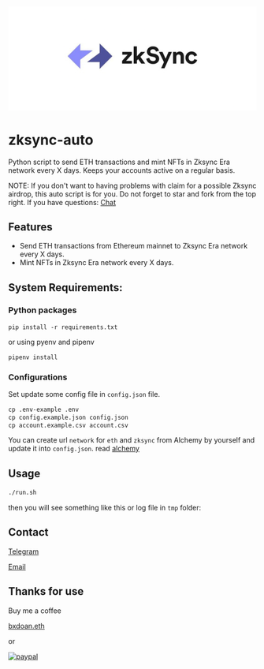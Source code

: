 ![](./zkSync-logo.png)

# zksync-auto

Python script to send ETH transactions and mint NFTs in Zksync Era network every X days. 
Keeps your accounts active on a regular basis.

NOTE: If you don't want to having problems with claim for a possible Zksync airdrop, this auto script is for you. Do not forget to star and fork from the top right. If you have questions: [Chat](https://t.me/bxdoan)

## Features
- Send ETH transactions from Ethereum mainnet to Zksync Era network every X days.
- Mint NFTs in Zksync Era network every X days.

## System Requirements:

### Python packages
```shell
pip install -r requirements.txt
```
or using pyenv and pipenv
```shell
pipenv install
```

### Configurations
Set update some config file in `config.json` file.
```shell
cp .env-example .env
cp config.example.json config.json
cp account.example.csv account.csv
```

You can create url `network` for `eth` and `zksync` from Alchemy by yourself and update it into `config.json`.
read [alchemy](./alchemy.md)

## Usage
```sh
./run.sh
```

then you will see something like this or log file in `tmp` folder:

## Contact
[Telegram](https://t.me/bxdoan)

[Email](mailto:hi@bxdoan.com)

## Thanks for use
Buy me a coffee

[bxdoan.eth](https://etherscan.io/address/0x610322AeF748238C52E920a15Dd9A8845C9c0318)

or

[![paypal](https://www.paypalobjects.com/en_US/i/btn/btn_donateCC_LG.gif)](https://paypal.me/bxdoan)
